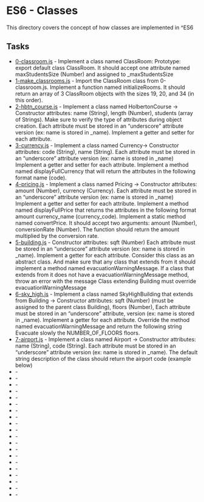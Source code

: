 # ES6 - Classes

This directory covers the concept of how classes are implemented in ^ES6


## Tasks

* [0-classroom.js](0-classroom.js) - Implement a class named ClassRoom: Prototype: export default class ClassRoom. It should accept one attribute named maxStudentsSize (Number) and assigned to _maxStudentsSize
* [1-make_classrooms.js](1-make_classrooms.js) - Import the ClassRoom class from 0-classroom.js. Implement a function named initializeRooms. It should return an array of 3 ClassRoom objects with the sizes 19, 20, and 34 (in this order).
* [2-hbtn_course.js](2-hbtn_course.js) - Implement a class named HolbertonCourse -> Constructor attributes: name (String), length (Number), students (array of Strings). Make sure to verify the type of attributes during object creation. Each attribute must be stored in an “underscore” attribute version (ex: name is stored in _name). Implement a getter and setter for each attribute.
* [3-currency.js](3-currency.js) - Implement a class named Currency-> Constructor attributes: code (String), name (String).
Each attribute must be stored in an “underscore” attribute version (ex: name is stored in _name)
Implement a getter and setter for each attribute.
Implement a method named displayFullCurrency that will return the attributes in the following format name (code).
* [4-pricing.js](4-pricing.js) - Implement a class named Pricing -> Constructor attributes: amount (Number), currency (Currency). Each attribute must be stored in an “underscore” attribute version (ex: name is stored in _name) Implement a getter and setter for each attribute. Implement a method named displayFullPrice that returns the attributes in the following format amount currency_name (currency_code). Implement a static method named convertPrice. It should accept two arguments: amount (Number), conversionRate (Number). The function should return the amount multiplied by the conversion rate.
* [5-building.js](5-building.js) - Constructor attributes: sqft (Number) Each attribute must be stored in an “underscore” attribute version (ex: name is stored in _name). Implement a getter for each attribute. Consider this class as an abstract class. And make sure that any class that extends from it should implement a method named evacuationWarningMessage. If a class that extends from it does not have a evacuationWarningMessage method, throw an error with the message Class extending Building must override evacuationWarningMessage
* [6-sky_high.js](6-sky_high.js) - Implement a class named SkyHighBuilding that extends from Building -> Constructor attributes:
sqft (Number) (must be assigned to the parent class Building), floors (Number), Each attribute must be stored in an “underscore” attribute, version (ex: name is stored in _name). Implement a getter for each attribute. Override the method named evacuationWarningMessage and return the following string Evacuate slowly the NUMBER_OF_FLOORS floors.
* [7-airport.js](7-airport.js) - Implement a class named Airport -> Constructor attributes: name (String), code (String). Each attribute must be stored in an “underscore” attribute version (ex: name is stored in _name). The default string description of the class should return the airport code (example below)
* []() -
* []() -
* []() -
* []() -
* []() -
* []() -
* []() -
* []() -
* []() -
* []() -
* []() -
* []() -
* []() -
* []() -
* []() -
* []() -
* []() -
* []() -
* []() -
* []() -

